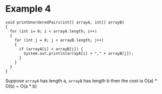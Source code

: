 # Example 4

```
void printUnorderedPairs(int[] arrayA, int[] arrayB)
{
  for (int i= 0; i < arrayA.length; i++)
  {
    for (int j = 0; j < arrayB.length; j++)
    {
      if (arrayA[i] < arrayB[j]) {
        System.out.println(arrayA[i] + "," + arrayB[j]);
      }
    }
  }
}
```
Suppose `arrayA` has length a, `arrayB` has length b then the cost is O(a) \* O(b) = O(a \* b)
